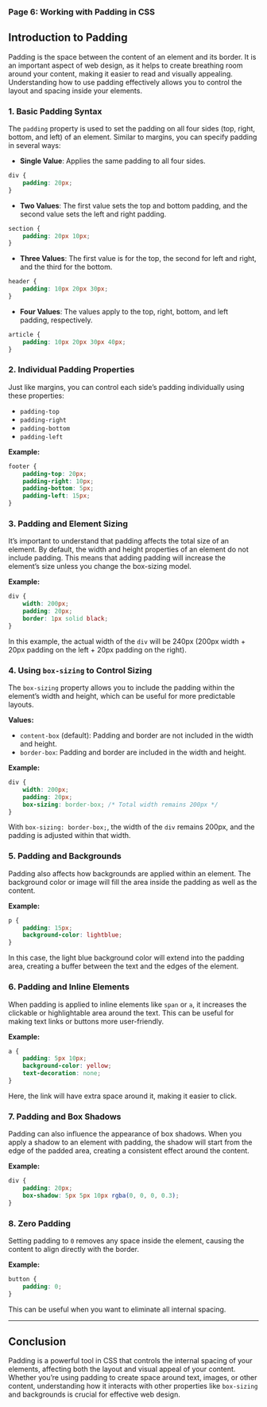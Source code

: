 ### Page 6: Working with Padding in CSS

## Introduction to Padding

Padding is the space between the content of an element and its border. It is an important aspect of web design, as it helps to create breathing room around your content, making it easier to read and visually appealing. Understanding how to use padding effectively allows you to control the layout and spacing inside your elements.

### 1. **Basic Padding Syntax**

The `padding` property is used to set the padding on all four sides (top, right, bottom, and left) of an element. Similar to margins, you can specify padding in several ways:

- **Single Value**: Applies the same padding to all four sides.

```css
div {
    padding: 20px;
}
```

- **Two Values**: The first value sets the top and bottom padding, and the second value sets the left and right padding.

```css
section {
    padding: 20px 10px;
}
```

- **Three Values**: The first value is for the top, the second for left and right, and the third for the bottom.

```css
header {
    padding: 10px 20px 30px;
}
```

- **Four Values**: The values apply to the top, right, bottom, and left padding, respectively.

```css
article {
    padding: 10px 20px 30px 40px;
}
```

### 2. **Individual Padding Properties**

Just like margins, you can control each side’s padding individually using these properties:

- `padding-top`
- `padding-right`
- `padding-bottom`
- `padding-left`

**Example:**

```css
footer {
    padding-top: 20px;
    padding-right: 10px;
    padding-bottom: 5px;
    padding-left: 15px;
}
```

### 3. **Padding and Element Sizing**

It’s important to understand that padding affects the total size of an element. By default, the width and height properties of an element do not include padding. This means that adding padding will increase the element’s size unless you change the box-sizing model.

**Example:**

```css
div {
    width: 200px;
    padding: 20px;
    border: 1px solid black;
}
```

In this example, the actual width of the `div` will be 240px (200px width + 20px padding on the left + 20px padding on the right).

### 4. **Using `box-sizing` to Control Sizing**

The `box-sizing` property allows you to include the padding within the element’s width and height, which can be useful for more predictable layouts.

**Values:**
- `content-box` (default): Padding and border are not included in the width and height.
- `border-box`: Padding and border are included in the width and height.

**Example:**

```css
div {
    width: 200px;
    padding: 20px;
    box-sizing: border-box; /* Total width remains 200px */
}
```

With `box-sizing: border-box;`, the width of the `div` remains 200px, and the padding is adjusted within that width.

### 5. **Padding and Backgrounds**

Padding also affects how backgrounds are applied within an element. The background color or image will fill the area inside the padding as well as the content.

**Example:**

```css
p {
    padding: 15px;
    background-color: lightblue;
}
```

In this case, the light blue background color will extend into the padding area, creating a buffer between the text and the edges of the element.

### 6. **Padding and Inline Elements**

When padding is applied to inline elements like `span` or `a`, it increases the clickable or highlightable area around the text. This can be useful for making text links or buttons more user-friendly.

**Example:**

```css
a {
    padding: 5px 10px;
    background-color: yellow;
    text-decoration: none;
}
```

Here, the link will have extra space around it, making it easier to click.

### 7. **Padding and Box Shadows**

Padding can also influence the appearance of box shadows. When you apply a shadow to an element with padding, the shadow will start from the edge of the padded area, creating a consistent effect around the content.

**Example:**

```css
div {
    padding: 20px;
    box-shadow: 5px 5px 10px rgba(0, 0, 0, 0.3);
}
```

### 8. **Zero Padding**

Setting padding to `0` removes any space inside the element, causing the content to align directly with the border.

**Example:**

```css
button {
    padding: 0;
}
```

This can be useful when you want to eliminate all internal spacing.

---

## Conclusion

Padding is a powerful tool in CSS that controls the internal spacing of your elements, affecting both the layout and visual appeal of your content. Whether you’re using padding to create space around text, images, or other content, understanding how it interacts with other properties like `box-sizing` and backgrounds is crucial for effective web design.

